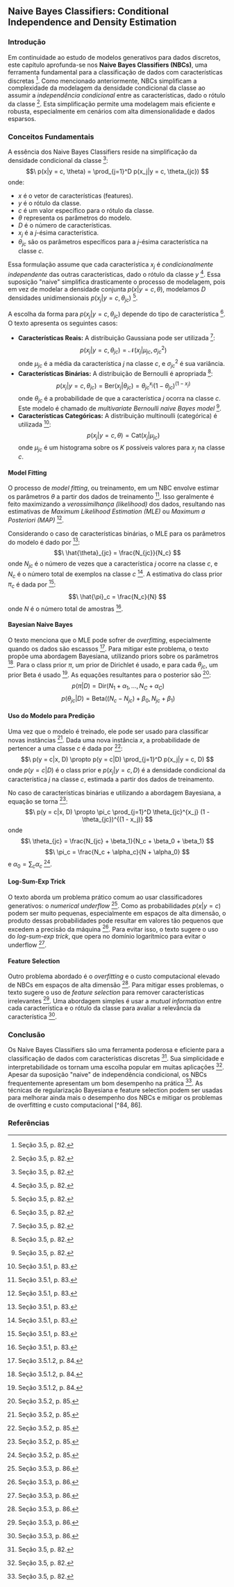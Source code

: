 ## Naive Bayes Classifiers: Conditional Independence and Density Estimation

### Introdução
Em continuidade ao estudo de modelos generativos para dados discretos, este capítulo aprofunda-se nos **Naive Bayes Classifiers (NBCs)**, uma ferramenta fundamental para a classificação de dados com características discretas [^82]. Como mencionado anteriormente, NBCs simplificam a complexidade da modelagem da densidade condicional da classe ao assumir a *independência condicional* entre as características, dado o rótulo da classe [^82]. Esta simplificação permite uma modelagem mais eficiente e robusta, especialmente em cenários com alta dimensionalidade e dados esparsos.

### Conceitos Fundamentais
A essência dos Naive Bayes Classifiers reside na simplificação da densidade condicional da classe [^82]:
$$\
p(x|y = c, \theta) = \prod_{j=1}^D p(x_j|y = c, \theta_{jc})
$$
onde:
- $x$ é o vetor de características (features).
- $y$ é o rótulo da classe.
- $c$ é um valor específico para o rótulo da classe.
- $\theta$ representa os parâmetros do modelo.
- $D$ é o número de características.
- $x_j$ é a *j*-ésima característica.
- $\theta_{jc}$ são os parâmetros específicos para a *j*-ésima característica na classe *c*.

Essa formulação assume que cada característica $x_j$ é *condicionalmente independente* das outras características, dado o rótulo da classe *y* [^82]. Essa suposição "naive" simplifica drasticamente o processo de modelagem, pois em vez de modelar a densidade conjunta $p(x|y=c, \theta)$, modelamos *D* densidades unidimensionais $p(x_j|y=c, \theta_{jc})$ [^82].

A escolha da forma para $p(x_j|y = c, \theta_{jc})$ depende do tipo de característica [^82]. O texto apresenta os seguintes casos:

*   **Características Reais:** A distribuição Gaussiana pode ser utilizada [^82]:
    $$\
    p(x_j|y = c, \theta_{jc}) = \mathcal{N}(x_j|\mu_{jc}, \sigma_{jc}^2)
    $$
    onde $\mu_{jc}$ é a média da característica *j* na classe *c*, e $\sigma_{jc}^2$ é sua variância.
*   **Características Binárias:** A distribuição de Bernoulli é apropriada [^82]:
    $$\
    p(x_j|y = c, \theta_{jc}) = \text{Ber}(x_j|\theta_{jc}) = \theta_{jc}^{x_j} (1 - \theta_{jc})^{(1 - x_j)}
    $$
    onde $\theta_{jc}$ é a probabilidade de que a característica *j* ocorra na classe *c*. Este modelo é chamado de *multivariate Bernoulli naive Bayes model* [^82].
*   **Características Categóricas:** A distribuição multinoulli (categórica) é utilizada [^83]:
    $$\
    p(x_j|y = c, \theta) = \text{Cat}(x_j|\mu_{jc})
    $$
    onde $\mu_{jc}$ é um histograma sobre os *K* possíveis valores para $x_j$ na classe *c*.

#### Model Fitting
O processo de *model fitting*, ou treinamento, em um NBC envolve estimar os parâmetros $\theta$ a partir dos dados de treinamento [^83]. Isso geralmente é feito maximizando a *verossimilhança (likelihood)* dos dados, resultando nas estimativas de *Maximum Likelihood Estimation (MLE)* ou *Maximum a Posteriori (MAP)* [^83].

Considerando o caso de características binárias, o MLE para os parâmetros do modelo é dado por [^83]:
$$\
\hat{\theta}_{jc} = \frac{N_{jc}}{N_c}
$$
onde $N_{jc}$ é o número de vezes que a característica *j* ocorre na classe *c*, e $N_c$ é o número total de exemplos na classe *c* [^83].
A estimativa do class prior $\pi_c$ é dada por [^83]:
$$\
\hat{\pi}_c = \frac{N_c}{N}
$$
onde *N* é o número total de amostras [^83].

#### Bayesian Naive Bayes
O texto menciona que o MLE pode sofrer de *overfitting*, especialmente quando os dados são escassos [^84]. Para mitigar este problema, o texto propõe uma abordagem Bayesiana, utilizando priors sobre os parâmetros [^84]. Para o class prior $\pi$, um prior de Dirichlet é usado, e para cada $\theta_{jc}$, um prior Beta é usado [^84]. As equações resultantes para o posterior são [^85]:
$$\
p(\pi|D) = \text{Dir}(N_1 + \alpha_1, ..., N_C + \alpha_C)
$$
$$\
p(\theta_{jc}|D) = \text{Beta}((N_c - N_{jc}) + \beta_0, N_{jc} + \beta_1)
$$

#### Uso do Modelo para Predição
Uma vez que o modelo é treinado, ele pode ser usado para classificar novas instâncias [^85]. Dada uma nova instância *x*, a probabilidade de pertencer a uma classe *c* é dada por [^85]:
$$\
p(y = c|x, D) \propto p(y = c|D) \prod_{j=1}^D p(x_j|y = c, D)
$$
onde $p(y = c|D)$ é o class prior e $p(x_j|y = c, D)$ é a densidade condicional da característica *j* na classe *c*, estimada a partir dos dados de treinamento.

No caso de características binárias e utilizando a abordagem Bayesiana, a equação se torna [^85]:
$$\
p(y = c|x, D) \propto \pi_c \prod_{j=1}^D \theta_{jc}^{x_j} (1 - \theta_{jc})^{(1 - x_j)}
$$
onde
$$\
\theta_{jc} = \frac{N_{jc} + \beta_1}{N_c + \beta_0 + \beta_1}
$$
$$\
\pi_c = \frac{N_c + \alpha_c}{N + \alpha_0}
$$
e $\alpha_0 = \sum_c \alpha_c$ [^85].

#### Log-Sum-Exp Trick
O texto aborda um problema prático comum ao usar classificadores generativos: o *numerical underflow* [^86]. Como as probabilidades $p(x|y = c)$ podem ser muito pequenas, especialmente em espaços de alta dimensão, o produto dessas probabilidades pode resultar em valores tão pequenos que excedem a precisão da máquina [^86]. Para evitar isso, o texto sugere o uso do *log-sum-exp trick*, que opera no domínio logarítmico para evitar o underflow [^86].

#### Feature Selection
Outro problema abordado é o *overfitting* e o custo computacional elevado de NBCs em espaços de alta dimensão [^86]. Para mitigar esses problemas, o texto sugere o uso de *feature selection* para remover características irrelevantes [^86]. Uma abordagem simples é usar a *mutual information* entre cada característica e o rótulo da classe para avaliar a relevância da característica [^86].

### Conclusão
Os Naive Bayes Classifiers são uma ferramenta poderosa e eficiente para a classificação de dados com características discretas [^82]. Sua simplicidade e interpretabilidade os tornam uma escolha popular em muitas aplicações [^82]. Apesar da suposição "naive" de independência condicional, os NBCs frequentemente apresentam um bom desempenho na prática [^82]. As técnicas de regularização Bayesiana e feature selection podem ser usadas para melhorar ainda mais o desempenho dos NBCs e mitigar os problemas de overfitting e custo computacional [^84, 86].

### Referências
[^82]: Seção 3.5, p. 82.
[^83]: Seção 3.5.1, p. 83.
[^84]: Seção 3.5.1.2, p. 84.
[^85]: Seção 3.5.2, p. 85.
[^86]: Seção 3.5.3, p. 86.

<!-- END -->